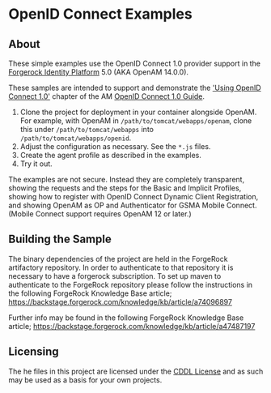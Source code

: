 <!-- 
The contents of this file are subject to the terms of the Common Development and
Distribution License (the License). You may not use this file except in 
compliance with the License.

You can obtain a copy of the License at legal/CDDLv1.0.txt. See the License for 
the specific language governing permission and limitations under the License.
When distributing Covered Software, include this CDDL Header Notice in each file
and include the License file at legal/CDDLv1.0.txt. If applicable, add the 
following below the CDDL Header, with the fields enclosed by brackets [] 
replaced by your own identifying information: 
"Portions copyright [year] [name of copyright owner]".

Copyright 2013-2017 ForgeRock AS.
-->
# OpenID Connect Examples


## About

These simple examples use the OpenID Connect 1.0 provider support in
the [Forgerock Identity Platform](https://www.forgerock.com/platform/) 5.0 (AKA OpenAM 14.0.0). 

These samples are intended to support and demonstrate the ['Using OpenID Connect 1.0'](https://backstage.forgerock.com/docs/am/5/oidc1-guide/#chap-oidc1-usage) chapter of the AM [OpenID Connect 1.0 Guide](https://backstage.forgerock.com/docs/am/5/oidc1-guide/). 

1.   Clone the project for deployment in your container alongside OpenAM.
     For example, with OpenAM in `/path/to/tomcat/webapps/openam`,
     clone this under `/path/to/tomcat/webapps`
     into `/path/to/tomcat/webapps/openid`.
2.   Adjust the configuration as necessary.
     See the `*.js` files.
3.   Create the agent profile as described in the examples.
4.   Try it out.

The examples are not secure. Instead they are completely transparent,
showing the requests and the steps for the Basic and Implicit Profiles,
showing how to register with OpenID Connect Dynamic Client Registration,
and showing OpenAM as OP and Authenticator for GSMA Mobile Connect.
(Mobile Connect support requires OpenAM 12 or later.)

## Building the Sample

The binary dependencies of the project are held in the ForgeRock artifactory repository. In order to authenticate to that repository it is necessary to have a forgerock subscription. To set up maven to authenticate to the ForgeRock repository please follow the instructions in the following ForgeRock Knowledge Base article; <https://backstage.forgerock.com/knowledge/kb/article/a74096897>

Further info may be found in the following ForgeRock Knowledge Base article;
<https://backstage.forgerock.com/knowledge/kb/article/a47487197>

## Licensing

The he files in this project are licensed under the [CDDL License](https://forum.forgerock.com/cddlv1-0/) and as such may be used as a basis for your own projects.

